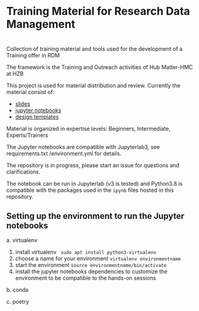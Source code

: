 # Training Material for Research Data Management 
# 
Collection of training material and tools used for the development of a Training offer in RDM

The framework is the Training and Outreach activities of Hub Matter-HMC at HZB

This project is used for material distribution and review.
Currently the material consist of:
* [slides](https://gitlab.helmholtz-berlin.de/a2395/training_material1/-/blob/master/intermediate/slides)
* [jupyter notebooks](https://gitlab.helmholtz-berlin.de/a2395/training_material1/-/blob/master/intermediate/notebooks/)
* [design templates](https://gitlab.helmholtz-berlin.de/a2395/training_material1/-/edit/master/trainer)

Material is organized in expertise levels: Beginners, Intermediate, Experts/Trainers

The Jupyter notebooks are compatible with Jupyterlab3, see requirements.txt /environment.yml for details.

The repository is in progress, please start an issue for questions and clarifications.

The notebook can be run in Jupyterlab (v3 is tested) and Python3.8 is compatible with the packages used in the `ipynb` files 
hosted in this repository. 

## Setting up the environment to run the Jupyter notebooks
a. virtualenv <bc> 
1. install virtualenv
 `  sudo apt install python3-virtualenv ` 
2. choose a name for your environment
` virtualenv environmentname `
3. start the environment
`source environmentname/bin/activate`  
4. install the jupyter notebooks dependencies 
to customize the environment to be compatible to the hands-on sessions
    
b. conda

c. poetry

